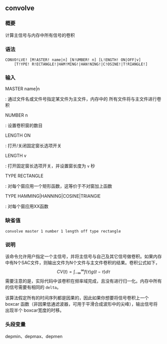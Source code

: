 ## convolve 

### 概要

计算主信号与内存中所有信号的卷积

### 语法

``` {.bash}
CONVO!LVE! [M!ASTER! name|n] [N!UMBER! n] [L!ENGTH! ON|OFF|v]
    [T!YPE! R!ECTANGLE!|HAM!MING!|HAN!NING!|C!OSINE!|T!RIANGLE!]
```

### 输入

MASTER name|n

:   通过文件名或文件号指定某文件为主文件，内存中的
    所有文件将与主文件进行卷积

NUMBER n

:   设置卷积窗的数目

LENGTH ON

:   打开/关闭固定窗长选项开关

LENGTH v

:   打开固定窗长选项开关，并设置窗长度为 `v` 秒

TYPE RECTANGLE

:   对每个窗应用一个矩形函数，这等价于不对窗加上函数

TYPE HAMMING|HANNING|COSINE|TRIANGlE

:   对每个窗应用XX函数

### 缺省值

``` {.bash}
convolve master 1 number 1 length off type rectangle
```

### 说明

该命令允许用户指定一个主信号，并将主信号与自己及其它信号做卷积。如果内存
中有N个SAC文件，则输出文件为N个文件与主文件卷积的结果。卷积公式如下，
$$CV(t) = \int_{-\infty} ^\infty f(\tau)g(t-\tau)d\tau$$
需要注意的是，实际代码中该卷积在频率域完成，且没有进行归一化。内存中所有
的信号需要有相同的 `delta`。

该算法假定所有的时间序列都是因果的，因此如果你想要将信号卷积上一个boxcar
函数（非因果低通滤波器，可用于平滑合成波形中的尖峰），输出信号将出现半个
boxcar宽度的时移。

### 头段变量

depmin、depmax、depmen
